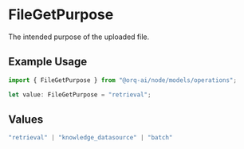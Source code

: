 # FileGetPurpose

The intended purpose of the uploaded file.

## Example Usage

```typescript
import { FileGetPurpose } from "@orq-ai/node/models/operations";

let value: FileGetPurpose = "retrieval";
```

## Values

```typescript
"retrieval" | "knowledge_datasource" | "batch"
```